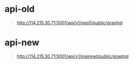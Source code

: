 # api-old
> http://114.215.30.71:5001/api/v1/nep5/public/graphql  
# api-new
> http://114.215.30.71:5001/api/v1/mainnet/public/graphql 